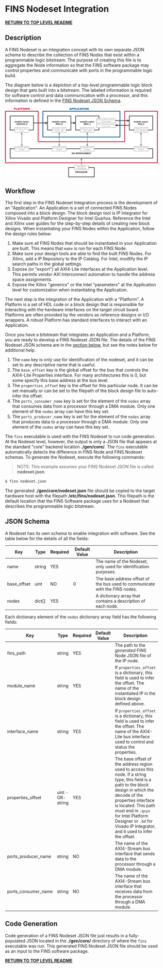 # FINS Nodeset Integration

**[RETURN TO TOP LEVEL README](../README.md)**

## Description

A FINS Nodeset is an integration concept with its own separate JSON schema to describe the collection of FINS Nodes that exist within a programmable logic bitstream. The purpose of creating this file is to aggregate the Node information so that the FINS software package may control properties and communicate with ports in the programmable logic build.

The diagram below is a depiction of a top-level programmable logic block design that gets built into a bitstream. The labeled information is required for software control and data communication with a processor, and this information is defined in the [FINS Nodeset JSON Schema](#json-schema).

![](nodeset.png)

## Workflow

The first step in the FINS Nodeset Integration process is the development of an "Application". An Application is a set of connected FINS Nodes composed into a block design. The block design tool is IP Integrator for Xilinx Vivado and Platform Designer for Intel Quartus. Reference the Intel and Xilinx user guides for the step-by-step details of creating new block designs. When instantiating your FINS Nodes within the Application, follow the design rules below:

1. Make sure all FINS Nodes that should be instantiated in your Application are built. This means that `make` is run for each FINS Node.
2. Make sure your design tools are able to find the built FINS Nodes. For Xilinx, add a IP Repository to the IP Catalog. For Intel, modfify the IP search paths in the global settings.
3. Expose (or "export") all AXI4-Lite interfaces at the Application level. This permits vendor AXI Interconnect automation to handle the address space assignments.
4. Expose the Xilinx "generics" or the Intel "parameters" at the Application level for customization when instantiating the Application.

The next step is the integration of the Application with a "Platform". A Platform is a set of HDL code or a block design that is responsible for interacting with the hardware interfaces on the target circuit board. Platforms are often provided by the vendors as reference designs or I/O wrappers. A robust Platform has standard interfaces to interact with an Application.

Once you have a bitstream that integrates an Application and a Platform, you are ready to develop a FINS Nodeset JSON file. The details of the FINS Nodeset JSON schema are in the [section below](#json-schema), but see the notes below for additional help.

1. The `name` key is only use for identification of the nodeset, and it can be set to any descriptive name that is useful.
2. The `base_offset` key is the global offset for the bus that controls the AXI4-Lite Properties interface. For many architectures this is 0, but some specify this base address at the bus level.
3. The `properties_offset` key is the offset for this particular node. It can be set manually or can be set to the filepath of the block design file to auto-infer the offset.
4. The `ports_consumer_name` key is set for the element of the `nodes` array that consumes data from a processor through a DMA module. Only one element of the `nodes` array can have this key set.
5. The `ports_producer_name` key is set for the element of the `nodes` array that produces data to a processor through a DMA module. Only one element of the `nodes` array can have this key set.

The `fins` executable is used with the FINS Nodeset to run code generation. At the Nodeset level, however, the output is only a JSON file that appears at the standard "core" backend location **./gen/core/**. The `fins` executable automatically detects the difference in FINS Node and FINS Nodeset schemas. To generate the Nodeset, execute the following commands:

> NOTE: This example assumes your FINS Nodeset JSON file is called **nodeset.json**.

```bash
$ fins nodeset.json
```

The generated **./gen/core/nodeset.json** file should be copied to the target hardware host with the filepath **/etc/fins/nodeset.json**. This filepath is the default location that the FINS Software package uses for a Nodeset that describes the programmable logic bitstream.

## JSON Schema

A Nodeset has its own schema to enable integration with software. See the table below for the details of all the fields:

| Key         | Type   | Required | Default Value | Description |
| ----------- | ------ | -------- | ------------- | ----------- |
| name        | string | YES      |               | The name of the Nodeset, only used for identification purposes. |
| base_offset | uint   | NO       |             0 | The base address offset of the bus used to communicate with the FINS nodes. |
| nodes       | dict[] | YES      |               | A dictionary array that contains a description of each node. |

Each dictionary element of the `nodes` dictionary array field has the following fields:

| Key                 | Type              | Required | Default Value | Description |
| ------------------- | ----------------- | -------- | ------------- | ----------- |
| fins_path           | string            | YES      |               | The path to the *generated* FINS Node JSON file of the IP node. |
| module_name         | string            | YES      |               | If `properties_offset` is a dictionary, this field is used to infer the offset. The name of the instantiated IP in the block design defined above. |
| interface_name      | string            | YES      |               | If `properties_offset` is a dictionary, this field is used to infer the offset. The name of the AXI4-Lite bus interface used to control and status the properties. |
| properties_offset   | uint -OR- string  | YES      |               | The base offset of the address region used to access this node. If a string type, this field is a path to the block design in which the decode of the properties interface is located. This path must end in `.qsys` for Intel Platform Designer or `.bd` for Vivado IP Integrator, and it used to infer the offset. |
| ports_producer_name | string            | NO       |               | The name of the AXI4-Stream bus interface that sends data to the processor through a DMA module. |
| ports_consumer_name | string            | NO       |               | The name of the AXI4-Stream bus interface that receives data from the processor through a DMA module. |

## Code Generation

Code generation of a FINS Nodeset JSON file just results in a fully-populated JSON located in the **./gen/core/** directory of where the `fins` executable was run. This generated FINS Nodeset JSON file should be used as an input to the FINS software package.

**[RETURN TO TOP LEVEL README](../README.md)**